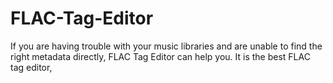# FLAC-Tag-Editor
If you are having trouble with your music libraries and are unable to find the right metadata directly, FLAC Tag Editor can help you. It is the best FLAC tag editor,
